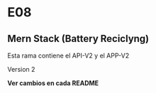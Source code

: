 # E08
## Mern Stack (Battery Reciclyng)

Esta rama contiene el API-V2 y el APP-V2

Version 2

**Ver cambios en cada README**